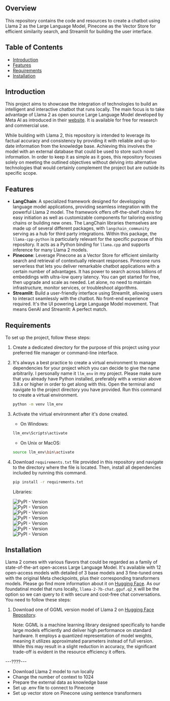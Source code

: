 ## Overview
This repository contains the code and resources to create a chatbot using Llama 2 as the Large Language Model, Pinecone as the Vector Store for efficient similarity search, and Streamlit for building the user interface.

## Table of Contents
- [Introduction](#introduction)
- [Features](#features)
- [Requirements](#requirements)
- [Installation](#installation)

## Introduction
This project aims to showcase the integration of technologies to build an intelligent and interactive chatbot that runs locally. The main focus is to take advantage of Llama 2 as open source Large Language Model developed by Meta AI as introduced in their [website](https://ai.meta.com/llama/). It is available for free for research and commercial use.

While building with Llama 2, this repository is intended to leverage its factual accuracy and consistency by providing it with reliable and up-to-date information from the knowledge base. Achieving this involves the model with an external database that could be used to store such novel information. In order to keep it as simple as it goes, this repository focuses solely on meeting the outlined objectives without delving into alternative technologies that would certainly complement the project but are outside its specific scope. 

## Features
- **LangChain**: A specialized framework designed for developping language model applications, providing seamless integration with the powerful Llama 2 model. The framework offers off-the-shelf chains for easy initiation as well as customizable components for tailoring existing chains or building new ones. The LangChain libraries themselves are made up of several different packages, with `langchain_community` serving as a hub for third party integrations. Within this package, the `llama-cpp-python` is particularly relevant for the specific purpose of this repository. It acts as a Python binding for `llama.cpp` and supports inference for many Llama 2 models.
- **Pinecone**: Leverage Pinecone as a Vector Store for efficient similarity search and retrieval of contextually relevant responses. Pinecone runs serverless that lets you deliver remarkable chatbot applications with a certain number of advantages. It has power to search across billions of embeddings with ultra-low query latency. You can get started for free, then upgrade and scale as needed. Let alone, no need to maintain infrastructure, monitor services, or troubleshoot algorithms.  
- **Streamlit**: Build a user-friendly interface using Streamlit, allowing users to interact seamlessly with the chatbot. No front-end experience required. It's the UI powering Large Language Model movement. That means GenAI and Streamlit: A perfect match.

## Requirements
To set up the project, follow these steps:
1. Create a dedicated directory for the purpose of this project using your preferred file manager or command-line interface.
2. It's always a best practice to create a virtual environment to manage dependencies for your project which you can decide to give the name arbitrarily. I personally name it `llm_env` in my project. Please make sure that you already have Python installed, preferably with a version above 3.8.x or higher in order to get along with this. Open the terminal and navigate to the project directory you have provided. Run this command to create a virtual environment.

    ```bash
    python -m venv llm_env 
    ```

3. Activate the virtual environment after it's done created.
    - On Windows:

    ```bash
    llm_env\Scripts\activate
    ```

    - On Unix or MacOS:

    ```bash
    source llm_env\bin\activate
    ```

4. Download `requirements.txt` file provided in this repository and navigate to the directory where the file is located. Then, install all dependencies included by running this command.

   ```bash
   pip install -r requirements.txt
   ```

   Libraries:
   
    ![PyPI - Version](https://img.shields.io/pypi/v/streamlit?style=for-the-badge&label=Streamlit&color=%236666ff)<br>
    ![PyPI - Version](https://img.shields.io/pypi/v/langchain?style=for-the-badge&label=langchain&color=%23ff3300)<br>
    ![PyPI - Version](https://img.shields.io/pypi/v/easygoogletranslate?style=for-the-badge&label=easygoogletranslate&color=%23ffcc00)<br>
    ![PyPI - Version](https://img.shields.io/pypi/v/pinecone-client?style=for-the-badge&label=pinecone-client&color=%2333cc33)<br>
    ![PyPI - Version](https://img.shields.io/pypi/v/python-dotenv?style=for-the-badge&label=python-dotenv&color=%23ff66cc)<br>
    ![PyPI - Version](https://img.shields.io/pypi/v/sentence-transformers?style=for-the-badge&label=sentence-transformers&color=%2333cccc)<br>
    ![PyPI - Version](https://img.shields.io/pypi/v/llama-cpp-python?style=for-the-badge&label=llama-cpp-python&color=%23ff00ff)<br>

## Installation
Llama 2 comes with various flavors that could be regarded as a family of state-of-the-art open-access Large Language Model. It's available with 12 open-access models with detailed of 3 base models and 3 fine-tuned ones with the original Meta checkpoints, plus their corresponding transformers models. Please go find more information about it on [Hugging Face](https://huggingface.co/meta-llama). As our foundatinal model that runs locally, `llama-2-7b-chat.gguf.q2_K` will be the option so we can query to it with secure and cost-free chat conversations. You need to follow these steps:
1. Download one of GGML version model of Llama 2 on [Hugging Face Repository](https://huggingface.co/localmodels/Llama-2-7B-Chat-ggml/tree/main).

    Note:
    GGML is a machine learning library designed specifically to handle large models efficiently and deliver high performance on standard hardware. It employs a quantized representation of model weights, meaning it utilizes approximated parameters instead of full version. While this may result in a slight reduction in accuracy, the significant trade-off is evident in the resource efficiency it offers.

---????---
- Download Llama 2 model to run locally
- Change the number of context to 1024
- Prepare the external data as knowledge base
- Set up .env file to connect to Pinecone
- Set up vector store on Pinecone using sentence transformers

